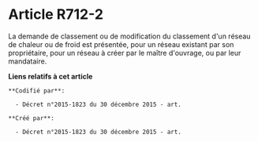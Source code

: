 # Article R712-2

La demande de classement ou de modification du classement d'un réseau de chaleur ou de froid est présentée, pour un réseau
existant par son propriétaire, pour un réseau à créer par le maître d'ouvrage, ou par leur mandataire.

**Liens relatifs à cet article**

	**Codifié par**:

	  - Décret n°2015-1823 du 30 décembre 2015 - art.

	**Créé par**:

	  - Décret n°2015-1823 du 30 décembre 2015 - art.
